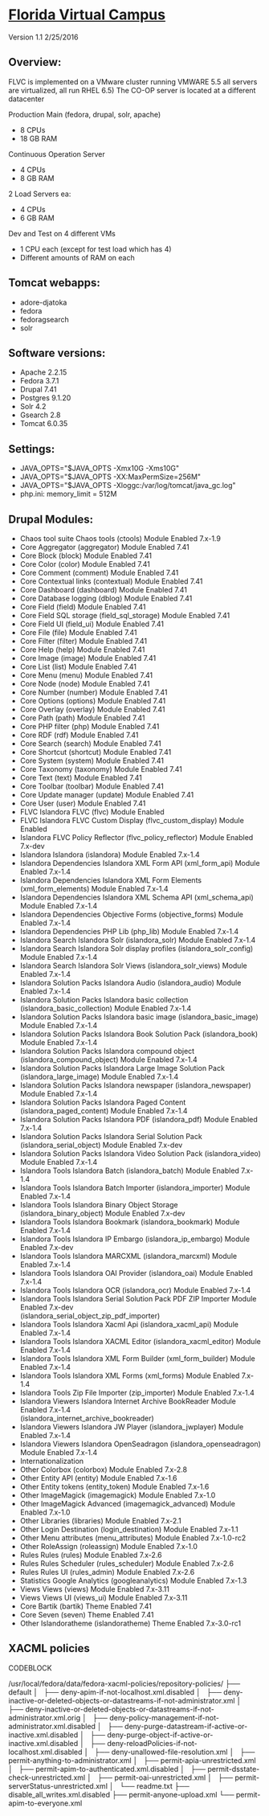 # [Florida Virtual Campus](https://fsu.digital.flvc.org)

Version 1.1 2/25/2016

## Overview:

FLVC is implemented on a VMware cluster running VMWARE 5.5 all servers are virtualized, all run RHEL 6.5)
The CO-OP server is located at a different datacenter

Production
Main (fedora, drupal, solr, apache)
* 8 CPUs
* 18 GB RAM

Continuous Operation Server
* 4 CPUs
* 8 GB RAM

2 Load Servers ea:
* 4 CPUs
* 6 GB RAM

Dev and Test on 4 different VMs
* 1 CPU each (except for test load which has 4)
* Different amounts of RAM on each

## Tomcat webapps:

* adore-djatoka
* fedora
* fedoragsearch
* solr

## Software versions:

* Apache 2.2.15
* Fedora 3.7.1
* Drupal 7.41
* Postgres 9.1.20
* Solr 4.2
* Gsearch 2.8
* Tomcat 6.0.35

## Settings:

* JAVA_OPTS="$JAVA_OPTS -Xmx10G -Xms10G"
* JAVA_OPTS="$JAVA_OPTS -XX:MaxPermSize=256M"
* JAVA_OPTS="$JAVA_OPTS -Xloggc:/var/log/tomcat/java_gc.log"
* php.ini: memory_limit = 512M

## Drupal Modules:

* Chaos tool suite          Chaos tools (ctools)                                               Module  Enabled        7.x-1.9        
* Core                      Aggregator (aggregator)                                            Module  Enabled        7.41           
* Core                      Block (block)                                                      Module  Enabled        7.41           
* Core                      Color (color)                                                      Module  Enabled        7.41           
* Core                      Comment (comment)                                                  Module  Enabled        7.41           
* Core                      Contextual links (contextual)                                      Module  Enabled        7.41           
* Core                      Dashboard (dashboard)                                              Module  Enabled        7.41           
* Core                      Database logging (dblog)                                           Module  Enabled        7.41           
* Core                      Field (field)                                                      Module  Enabled        7.41           
* Core                      Field SQL storage (field_sql_storage)                              Module  Enabled        7.41           
* Core                      Field UI (field_ui)                                                Module  Enabled        7.41           
* Core                      File (file)                                                        Module  Enabled        7.41           
* Core                      Filter (filter)                                                    Module  Enabled        7.41           
* Core                      Help (help)                                                        Module  Enabled        7.41           
* Core                      Image (image)                                                      Module  Enabled        7.41           
* Core                      List (list)                                                        Module  Enabled        7.41           
* Core                      Menu (menu)                                                        Module  Enabled        7.41           
* Core                      Node (node)                                                        Module  Enabled        7.41           
* Core                      Number (number)                                                    Module  Enabled        7.41           
* Core                      Options (options)                                                  Module  Enabled        7.41           
* Core                      Overlay (overlay)                                                  Module  Enabled        7.41           
* Core                      Path (path)                                                        Module  Enabled        7.41           
* Core                      PHP filter (php)                                                   Module  Enabled        7.41           
* Core                      RDF (rdf)                                                          Module  Enabled        7.41           
* Core                      Search (search)                                                    Module  Enabled        7.41           
* Core                      Shortcut (shortcut)                                                Module  Enabled        7.41           
* Core                      System (system)                                                    Module  Enabled        7.41           
* Core                      Taxonomy (taxonomy)                                                Module  Enabled        7.41           
* Core                      Text (text)                                                        Module  Enabled        7.41           
* Core                      Toolbar (toolbar)                                                  Module  Enabled        7.41           
* Core                      Update manager (update)                                            Module  Enabled        7.41           
* Core                      User (user)                                                        Module  Enabled        7.41           
* FLVC Islandora            FLVC (flvc)                                                        Module  Enabled                       
* FLVC Islandora            FLVC Custom Display (flvc_custom_display)                          Module  Enabled                       
* Islandora                 FLVC Policy Reflector (flvc_policy_reflector)                      Module  Enabled        7.x-dev        
* Islandora                 Islandora (islandora)                                              Module  Enabled        7.x-1.4        
* Islandora Dependencies    Islandora XML Form API (xml_form_api)                              Module  Enabled        7.x-1.4        
* Islandora Dependencies    Islandora XML Form Elements (xml_form_elements)                    Module  Enabled        7.x-1.4        
* Islandora Dependencies    Islandora XML Schema API (xml_schema_api)                          Module  Enabled        7.x-1.4        
* Islandora Dependencies    Objective Forms (objective_forms)                                  Module  Enabled        7.x-1.4        
* Islandora Dependencies    PHP Lib (php_lib)                                                  Module  Enabled        7.x-1.4        
* Islandora Search          Islandora Solr (islandora_solr)                                    Module  Enabled        7.x-1.4        
* Islandora Search          Islandora Solr display profiles (islandora_solr_config)            Module  Enabled        7.x-1.4        
* Islandora Search          Islandora Solr Views (islandora_solr_views)                        Module  Enabled        7.x-1.4        
* Islandora Solution Packs  Islandora Audio (islandora_audio)                                  Module  Enabled        7.x-1.4        
* Islandora Solution Packs  Islandora basic collection (islandora_basic_collection)            Module  Enabled        7.x-1.4        
* Islandora Solution Packs  Islandora basic image (islandora_basic_image)                      Module  Enabled        7.x-1.4        
* Islandora Solution Packs  Islandora Book Solution Pack (islandora_book)                      Module  Enabled        7.x-1.4        
* Islandora Solution Packs  Islandora compound object (islandora_compound_object)              Module  Enabled        7.x-1.4        
* Islandora Solution Packs  Islandora Large Image Solution Pack (islandora_large_image)        Module  Enabled        7.x-1.4        
* Islandora Solution Packs  Islandora newspaper (islandora_newspaper)                          Module  Enabled        7.x-1.4        
* Islandora Solution Packs  Islandora Paged Content (islandora_paged_content)                  Module  Enabled        7.x-1.4        
* Islandora Solution Packs  Islandora PDF (islandora_pdf)                                      Module  Enabled        7.x-1.4        
* Islandora Solution Packs  Islandora Serial Solution Pack (islandora_serial_object)           Module  Enabled        7.x-dev        
* Islandora Solution Packs  Islandora Video Solution Pack (islandora_video)                    Module  Enabled        7.x-1.4        
* Islandora Tools           Islandora Batch (islandora_batch)                                  Module  Enabled        7.x-1.4        
* Islandora Tools           Islandora Batch Importer (islandora_importer)                      Module  Enabled        7.x-1.4        
* Islandora Tools           Islandora Binary Object Storage (islandora_binary_object)          Module  Enabled        7.x-dev        
* Islandora Tools           Islandora Bookmark (islandora_bookmark)                            Module  Enabled        7.x-1.4        
* Islandora Tools           Islandora IP Embargo (islandora_ip_embargo)                        Module  Enabled        7.x-dev        
* Islandora Tools           Islandora MARCXML (islandora_marcxml)                              Module  Enabled        7.x-1.4        
* Islandora Tools           Islandora OAI Provider (islandora_oai)                             Module  Enabled        7.x-1.4        
* Islandora Tools           Islandora OCR (islandora_ocr)                                      Module  Enabled        7.x-1.4        
* Islandora Tools           Islandora Serial Solution Pack PDF ZIP Importer                    Module  Enabled        7.x-dev        
                           (islandora_serial_object_zip_pdf_importer)                                                               
* Islandora Tools           Islandora Xacml Api (islandora_xacml_api)                          Module  Enabled        7.x-1.4        
* Islandora Tools           Islandora XACML Editor (islandora_xacml_editor)                    Module  Enabled        7.x-1.4        
* Islandora Tools           Islandora XML Form Builder (xml_form_builder)                      Module  Enabled        7.x-1.4        
* Islandora Tools           Islandora XML Forms (xml_forms)                                    Module  Enabled        7.x-1.4        
* Islandora Tools           Zip File Importer (zip_importer)                                   Module  Enabled        7.x-1.4        
* Islandora Viewers         Islandora Internet Archive BookReader                              Module  Enabled        7.x-1.4        
                           (islandora_internet_archive_bookreader)                                                                  
* Islandora Viewers         Islandora JW Player (islandora_jwplayer)                           Module  Enabled        7.x-1.4        
* Islandora Viewers         Islandora OpenSeadragon (islandora_openseadragon)                  Module  Enabled        7.x-1.4        
* Internationalization                                                                                                               
* Other                     Colorbox (colorbox)                                                Module  Enabled        7.x-2.8        
* Other                     Entity API (entity)                                                Module  Enabled        7.x-1.6        
* Other                     Entity tokens (entity_token)                                       Module  Enabled        7.x-1.6        
* Other                     ImageMagick (imagemagick)                                          Module  Enabled        7.x-1.0        
* Other                     ImageMagick Advanced (imagemagick_advanced)                        Module  Enabled        7.x-1.0        
* Other                     Libraries (libraries)                                              Module  Enabled        7.x-2.1        
* Other                     Login Destination (login_destination)                              Module  Enabled        7.x-1.1        
* Other                     Menu attributes (menu_attributes)                                  Module  Enabled        7.x-1.0-rc2    
* Other                     RoleAssign (roleassign)                                            Module  Enabled        7.x-1.0        
* Rules                     Rules (rules)                                                      Module  Enabled        7.x-2.6        
* Rules                     Rules Scheduler (rules_scheduler)                                  Module  Enabled        7.x-2.6        
* Rules                     Rules UI (rules_admin)                                             Module  Enabled        7.x-2.6        
* Statistics                Google Analytics (googleanalytics)                                 Module  Enabled        7.x-1.3        
* Views                     Views (views)                                                      Module  Enabled        7.x-3.11       
* Views                     Views UI (views_ui)                                                Module  Enabled        7.x-3.11       
* Core                      Bartik (bartik)                                                    Theme   Enabled        7.41           
* Core                      Seven (seven)                                                      Theme   Enabled        7.41           
* Other                     Islandoratheme (islandoratheme)                                    Theme   Enabled        7.x-3.0-rc1    

## XACML policies

CODEBLOCK

/usr/local/fedora/data/fedora-xacml-policies/repository-policies/
├── default
│   ├── deny-apim-if-not-localhost.xml.disabled
│   ├── deny-inactive-or-deleted-objects-or-datastreams-if-not-administrator.xml
│   ├── deny-inactive-or-deleted-objects-or-datastreams-if-not-administrator.xml.orig
│   ├── deny-policy-management-if-not-administrator.xml.disabled
│   ├── deny-purge-datastream-if-active-or-inactive.xml.disabled
│   ├── deny-purge-object-if-active-or-inactive.xml.disabled
│   ├── deny-reloadPolicies-if-not-localhost.xml.disabled
│   ├── deny-unallowed-file-resolution.xml
│   ├── permit-anything-to-administrator.xml
│   ├── permit-apia-unrestricted.xml
│   ├── permit-apim-to-authenticated.xml.disabled
│   ├── permit-dsstate-check-unrestricted.xml
│   ├── permit-oai-unrestricted.xml
│   ├── permit-serverStatus-unrestricted.xml
│   └── readme.txt
├── disable_all_writes.xml.disabled
├── permit-anyone-upload.xml
└── permit-apim-to-everyone.xml
